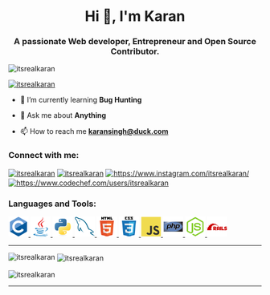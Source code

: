 <h1 align="center">Hi 👋, I'm Karan </h1>
<h3 align="center">A passionate Web developer, Entrepreneur and Open Source Contributor.</h3>
<p align="left"> <img src="https://komarev.com/ghpvc/?username=itsrealkaran&label=Profile%20views&color=0e75b6&style=flat" alt="itsrealkaran" /> </p>
<p align="left"> <a href="https://github.com/ryo-ma/github-profile-trophy"><img src="https://github-profile-trophy.vercel.app/?username=itsrealkaran" alt="itsrealkaran" /></a> </p>

- 🌱 I’m currently learning **Bug Hunting**

- 💬 Ask me about **Anything**

- 📫 How to reach me **[karansingh@duck.com](mailto:karansingh@duck.com)**

<h3 align="left">Connect with me:</h3>
<p align="left">
<a href="https://twitter.com/itsrealkaran" target="blank"><img align="center" src="https://cdn.jsdelivr.net/npm/simple-icons@3.0.1/icons/twitter.svg" alt="itsrealkaran" height="30" width="40" /></a>
<a href="https://linkedin.com/in/itsrealkaran" target="blank"><img align="center" src="https://cdn.jsdelivr.net/npm/simple-icons@3.0.1/icons/linkedin.svg" alt="itsrealkaran" height="30" width="40" /></a>
<a href="https://www.instagram.com/itsrealkaran/" target="blank"><img align="center" src="https://cdn.jsdelivr.net/npm/simple-icons@3.0.1/icons/instagram.svg" alt="https://www.instagram.com/itsrealkaran/" height="30" width="40" /></a>
<a href="https://www.codechef.com/users/itsrealkaran" target="blank"><img align="center" src="https://cdn.jsdelivr.net/npm/simple-icons@3.1.0/icons/codechef.svg" alt="https://www.codechef.com/users/itsrealkaran" height="30" width="40" /></a>
</p>

<h3 align="left">Languages and Tools:</h3>
<p align="left">
  
<a href="https://www.cprogramming.com/" target="_blank"> <img src="https://raw.githubusercontent.com/devicons/devicon/master/icons/c/c-original.svg" alt="c++" width="40" height="40"/> </a><a href="https://www.java.com" target="_blank"> <img src="https://raw.githubusercontent.com/devicons/devicon/master/icons/java/java-original.svg" alt="java" width="40" height="40"/> </a><a href="https://www.python.org" target="_blank"> <img src="https://raw.githubusercontent.com/devicons/devicon/master/icons/python/python-original.svg" alt="python" width="40" height="40"/> </a><a href="https://www.mysql.com/" target="_blank"> <img src="https://raw.githubusercontent.com/devicons/devicon/master/icons/mysql/mysql-original.svg" alt="mysql" width="40" height="40"/> </a><a href="https://www.w3.org/html/" target="_blank"> <img src="https://raw.githubusercontent.com/devicons/devicon/master/icons/html5/html5-original-wordmark.svg" alt="html5" width="40" height="40"/> </a><a href="https://www.w3schools.com/css/" target="_blank"> <img src="https://raw.githubusercontent.com/devicons/devicon/master/icons/css3/css3-original-wordmark.svg" alt="css3" width="40" height="40"/> </a> <a href="https://developer.mozilla.org/en-US/docs/Web/JavaScript" target="_blank"> <img src="https://raw.githubusercontent.com/devicons/devicon/master/icons/javascript/javascript-original.svg" alt="javascript" width="40" height="40"/> </a> <a href="https://www.php.net/" target="_blank"> <img src="https://raw.githubusercontent.com/devicons/devicon/master/icons/php/php-original.svg" alt="php" width="40" height="40"/> </a><a href="https://www.nodejs.org/" target="_blank"> <img src="https://raw.githubusercontent.com/devicons/devicon/master/icons/nodejs/nodejs-original.svg" alt="nodejs" width="40" height="40"/> </a><a href="https://www.rubyonrails.org/" target="_blank"> <img src="https://raw.githubusercontent.com/devicons/devicon/master/icons/rails/rails-plain-wordmark.svg" alt="ruby on rails" width="40" height="40"/> </a> </p>

---
<p><img align="left" src="https://github-readme-stats.vercel.app/api/top-langs?username=itsrealkaran&show_icons=true&theme=dracula&locale=en&layout=compact" alt="itsrealkaran" /></p>              

<p>&nbsp;<img align="center" src="https://github-readme-stats.vercel.app/api?username=itsrealkaran&show_icons=true&theme=dracula&locale=en" alt="itsrealkaran" /></p>

<p><img align="center" src="https://github-readme-streak-stats.herokuapp.com/?user=itsrealkaran&theme=dark" alt="itsrealkaran" /></p>


---

